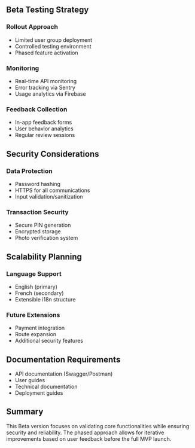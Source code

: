 ## Beta Testing Strategy

### Rollout Approach
- Limited user group deployment
- Controlled testing environment
- Phased feature activation

### Monitoring
- Real-time API monitoring
- Error tracking via Sentry
- Usage analytics via Firebase

### Feedback Collection
- In-app feedback forms
- User behavior analytics
- Regular review sessions

## Security Considerations

### Data Protection
- Password hashing
- HTTPS for all communications
- Input validation/sanitization

### Transaction Security
- Secure PIN generation
- Encrypted storage
- Photo verification system

## Scalability Planning

### Language Support
- English (primary)
- French (secondary)
- Extensible i18n structure

### Future Extensions
- Payment integration
- Route expansion
- Additional security features

## Documentation Requirements

- API documentation (Swagger/Postman)
- User guides
- Technical documentation
- Deployment guides

## Summary

This Beta version focuses on validating core functionalities while ensuring security and reliability. The phased approach allows for iterative improvements based on user feedback before the full MVP launch.
